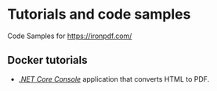 # Tutorials and code samples

Code Samples for https://ironpdf.com/

## Docker tutorials
* [_.NET Core Console_](./IronPdf/Docker/HtmlToPdf) application that converts HTML to PDF.
